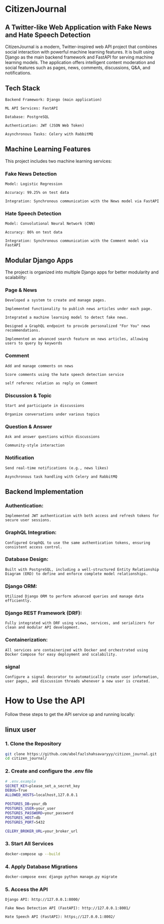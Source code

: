 # CitizenJournal
## A Twitter-like Web Application with Fake News and Hate Speech Detection

CitizenJournal is a modern, Twitter-inspired web API project that combines social interaction with powerful machine learning features.
It is built using Django as the main backend framework and FastAPI for serving machine learning models. The application offers intelligent content moderation and social features such as pages, news, comments, discussions, Q&A, and notifications.
## Tech Stack

    Backend Framework: Django (main application)

    ML API Services: FastAPI

    Database: PostgreSQL

    Authentication: JWT (JSON Web Token)

    Asynchronous Tasks: Celery with RabbitMQ

## Machine Learning Features

This project includes two machine learning services:
### Fake News Detection

    Model: Logistic Regression

    Accuracy: 99.25% on test data

    Integration: Synchronous communication with the News model via FastAPI

### Hate Speech Detection

    Model: Convolutional Neural Network (CNN)

    Accuracy: 86% on test data

    Integration: Synchronous communication with the Comment model via FastAPI

## Modular Django Apps

The project is organized into multiple Django apps for better modularity and scalability:
###  Page & News

    Developed a system to create and manage pages.

    Implemented functionality to publish news articles under each page.

    Integrated a machine learning model to detect fake news.

    Designed a GraphQL endpoint to provide personalized "For You" news recommendations.

    Implemented an advanced search feature on news articles, allowing users to query by keywords

### Comment

    Add and manage comments on news

    Score comments using the hate speech detection service

    self referenc relation as reply on Comment

### Discussion & Topic

    Start and participate in discussions

    Organize conversations under various topics

### Question & Answer

    Ask and answer questions within discussions

    Community-style interaction

### Notification

    Send real-time notifications (e.g., news likes)

    Asynchronous task handling with Celery and RabbitMQ

## Backend Implementation

### Authentication:
    Implemented JWT authentication with both access and refresh tokens for secure user sessions.

### GraphQL Integration:
    Configured GraphQL to use the same authentication tokens, ensuring consistent access control.

### Database Design:
    Built with PostgreSQL, including a well-structured Entity Relationship Diagram (ERD) to define and enforce complete model relationships.

### Django ORM:
    Utilized Django ORM to perform advanced queries and manage data efficiently.

### Django REST Framework (DRF):
    Fully integrated with DRF using views, services, and serializers for clean and modular API development.

### Containerization:
    All services are containerized with Docker and orchestrated using Docker Compose for easy deployment and scalability.
### signal
    Configure a signal decorator to automatically create user information, user pages, and discussion threads whenever a new user is created. 
# How to Use the API

Follow these steps to get the API service up and running locally:
## linux user

### 1. Clone the Repository

```bash
git clone https://github.com/abolfazlshahsavaryyy/citizen_journal.git
cd citizen_journal/
```


### 2. Create and configure the .env file

```bash
# .env.example
SECRET_KEY=please_set_a_secret_key
DEBUG=True
ALLOWED_HOSTS=localhost,127.0.0.1

POSTGRES_DB=your_db
POSTGRES_USER=your_user
POSTGRES_PASSWORD=your_password
POSTGRES_HOST=db
POSTGRES_PORT=5432

CELERY_BROKER_URL=your_broker_url

```

### 3. Start All Services
```bash
docker-compose up --build

```

### 4. Apply Database Migrations
```bash
docker-compose exec django python manage.py migrate

```


### 5. Access the API

    Django API: http://127.0.0.1:8000/

    Fake News Detection API (FastAPI): http://127.0.0.1:8001/

    Hate Speech API (FastAPI): https;//127.0.0.1:8002/

